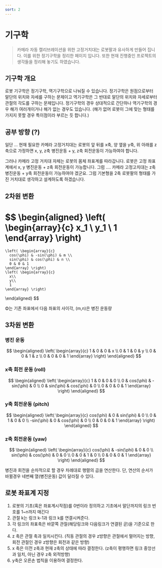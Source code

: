```yaml
---
sort: 2
---
```


#  기구학 

> 카메라 자동 캘리브레이션을 위한 고정거치대는 로봇팔과 유사하게 만들어 집니다. 이를 위한 정기구학을 정리한 페이지 입니다. 또한 현재 진행중인 프로젝트의 생각들을 정리해 놓기도 하였습니다.

## 기구학 개요 
로봇 기구학은 정기구학, 역기구학으로 나눠질 수 있습니다. 정기구학은 원점으로부터 말단의 위치와 자세를 구하는 문제이고 역기구학은 그 반대로 말단의 위치와 자세로부터 관절의 각도를 구하는 문제입니다. 정기구학의 경우 상대적으로 간단하나 역기구학의 경우 해가 여러개이거나 해가 없는 경우도 있습니다. (해가 없어 로봇이 그에 맞는 형태를 가지지 못할 경우 특이점이라 부르는 듯 합니다.)

## 공부 방향 (?)
일단 ... 현재 필요한 카메라 고정거치대는 로봇의 앞 뒤를 x축, 양 옆을 y축, 위 아래를 z축으로 가정하면 x, y, z축 병진운동 + y, z축 회전운동이 가능하여야 합니다. 

그러나 카메라 고정 거치대 자체는 로봇의 몸체 좌표계를 따라갑니다. 로봇은 고정 좌표계에서 x, y 병진운동 + z축 회전운동이 가능합니다. 그럼 .... 카메라 고정고치대는 z축 병진운동 + y축 회전운동이 가능하여야 겠군요. 그럼 기본형을 2축 로봇팔의 형태를 가진 거치대로 생각하고 설계하도록 하겠습니다.

## 2차원 변환 

$$
\begin{aligned}
  \left( \begin{array}{c}
      x_1 \\
      y_1 \\
      1
    \end{array} \right)
   =
    \left( \begin{array}{c}
      cos(\phi) & -sin(\phi) & m \\
      sin(\phi) & cos(\phi) & n \\
      0 & 0 & 1 
    \end{array} \right)
    \left( \begin{array}{c}
      x\\
      y\\
      1
    \end{array} \right)
\end{aligned}
$$

Φ는 기존 좌표에서 다음 좌표의 사이각, (m,n)은 병진 운동량

## 3차원 변환

### 병진 운동

$$
\begin{aligned}
    \left( \begin{array}{c}
      1 & 0 & 0 & x \\
      0 & 1 & 0 & y \\
      0 & 0 & 1 & z \\
      0 & 0 & 0 & 1
    \end{array} \right)
\end{aligned}
$$

### x축 회전 운동 (roll) 

$$
\begin{aligned}
    \left( \begin{array}{c}
      1 & 0 & 0 & 0 \\
      0 & cos(\phi) & -sin(\phi) & 0 \\
      0 & sin(\phi) & cos(\phi) & 0 \\
      0 & 0 & 0 & 1
    \end{array} \right)
\end{aligned}
$$

### y축 회전운동 (pitch)

$$
\begin{aligned}
    \left( \begin{array}{c}
      cos(\phi) & 0 & sin(\phi) & 0 \\
      0 & 1 & 0 & 0 \\
      -sin(\phi) & 0 & cos(\phi) & 0 \\
      0 & 0 & 0 & 1
    \end{array} \right)
\end{aligned}
$$

### z축 회전운동 (yaw)

$$
\begin{aligned}
    \left( \begin{array}{c}
      cos(\phi) & -sin(\phi) & 0 & 0 \\
      sin(\phi) & cos(\phi) & 0 & 0 \\
      0 & 0 & 1 & 0 \\
      0 & 0 & 0 & 1
    \end{array} \right)
\end{aligned}
$$

병진과 회전을 순차적으로 할 경우 차례대로 행렬의 곱을 연산한다. 단, 연산의 순서가 바뀔경우 네번째 열(병진운동) 값이 달라질 수 있다.

## 로봇 좌표계 지정

1. 로봇의 기초(혹은 좌표계시작점)를 0번이라 정의하고 기초에서 말단까지의 링크 번호를 1~n까지 매긴다
2. 관절 k는 링크 k-1과 링크 k를 연결시켜준다.
3. 각 링크의 좌표축은 바깥쪽 관절(해당링크와 다음링크가 연결된 곧)을 기준으로 한다.
4. z 축은 관절 축과 일치시킨다. (직동 관절의 경우 z방향은 관절에서 멀어지는 방향, 회전 관절인 경우 z방향은 회전과 같은 방향)
5. x 축은 이전 z축과 현재 z축의 상태에 따라 결정한다. (z축이 평행하면 링크 중앙선과 일치, 아닌 경우 z축 외적방향)
6. y축은 오른손 법칙을 이용하여 결정한다.
